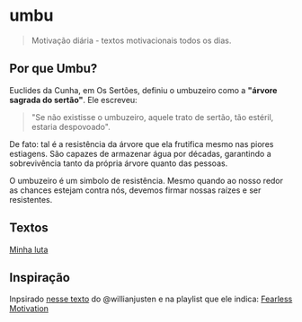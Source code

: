 # umbu
> Motivação diária - textos motivacionais todos os dias.

## Por que Umbu?

Euclides da Cunha, em Os Sertões, definiu o umbuzeiro como a **"árvore sagrada do sertão"**. Ele escreveu:
> "Se não existisse o umbuzeiro, aquele trato de sertão, tão estéril, estaria despovoado".

De fato: tal é a resistência da árvore que ela frutifica mesmo nas piores estiagens. São capazes de armazenar água por décadas, garantindo a sobrevivência tanto da própria árvore quanto das pessoas.

O umbuzeiro é um simbolo de resistência. Mesmo quando ao nosso redor as chances estejam contra nós, devemos firmar nossas raízes e ser resistentes.

## Textos
[Minha luta](minha-luta.md)

## Inspiração
Inpsirado [nesse texto](http://willianjusten.com.br/o-que-ninguem-diz-para-iniciantes/) do @willianjusten e na playlist que ele indica: [Fearless Motivation](https://open.spotify.com/user/nickfearless/playlist/6EF56fuiUgN2GOMVZIiXpq)
